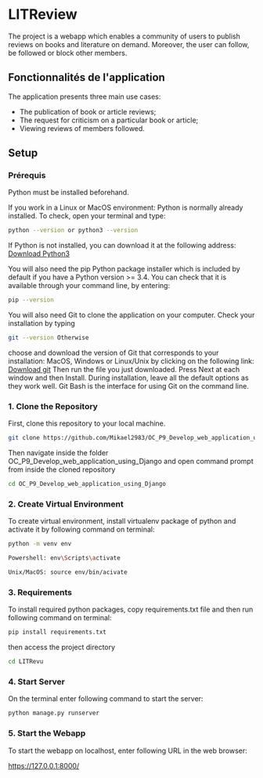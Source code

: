 # LITReview

The project is a webapp which enables a community of users to publish reviews on books and literature on demand. Moreover, the user can follow, be followed or block other members.

## Fonctionnalités de l'application
The application presents three main use cases:

 - The publication of book or article reviews;
 - The request for criticism on a particular book or article;
 - Viewing reviews of members followed.

## Setup
### Prérequis
Python must be installed beforehand.

If you work in a Linux or MacOS environment: Python is normally already installed. To check, open your terminal and type:
```bash
python --version or python3 --version
```
If Python is not installed, you can download it at the following address: [Download Python3](https://www.python.org/downloads)

You will also need the pip Python package installer which is included by default if you have a Python version >= 3.4. You can check that it is available through your command line, by entering: 
```bash
pip --version
```
You will also need Git to clone the application on your computer. Check your installation by typing
```bash
git --version Otherwise
```
choose and download the version of Git that corresponds to your installation: MacOS, Windows or Linux/Unix by clicking on the following link: [Download git](https://git-scm.com/downloads) Then run the file you just downloaded. Press Next at each window and then Install. During installation, leave all the default options as they work well. Git Bash is the interface for using Git on the command line.

### 1. Clone the Repository

First, clone this repository to your local machine. 

```bash
git clone https://github.com/Mikael2983/OC_P9_Develop_web_application_using_Django.git
```
Then navigate inside the folder OC_P9_Develop_web_application_using_Django and open command prompt from inside the cloned repository

```bash
cd OC_P9_Develop_web_application_using_Django
```

### 2. Create Virtual Environment

To create virtual environment, install virtualenv package of python and activate it by following command on terminal:

```bash
python -m venv env

Powershell: env\Scripts\activate

Unix/MacOS: source env/bin/acivate
```


### 3. Requirements

To install required python packages, copy requirements.txt file and then run following command on terminal:

```bash
pip install requirements.txt
```
then access the project directory

```bash
cd LITRevu
```

### 4. Start Server

On the terminal enter following command to start the server:

```bash
python manage.py runserver
```

### 5. Start the Webapp

To start the webapp on localhost, enter following URL in the web browser:

https://127.0.0.1:8000/
